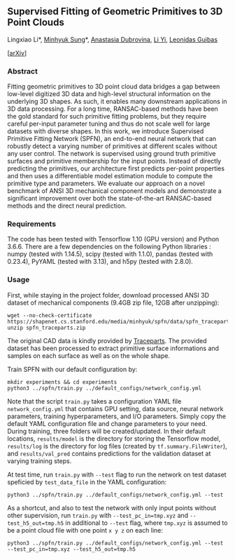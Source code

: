 ## Supervised Fitting of Geometric Primitives to 3D Point Clouds
Lingxiao Li*, [Minhyuk Sung](http://mhsung.github.io)*, [Anastasia Dubrovina](http://web.stanford.edu/~adkarni/), [Li Yi](https://cs.stanford.edu/~ericyi/), [Leonidas Guibas](https://geometry.stanford.edu/member/guibas/)

[[arXiv](https://arxiv.org/abs/1811.08988)]

### Abstract
Fitting geometric primitives to 3D point cloud data bridges a gap between low-level digitized 3D data and high-level structural information on the underlying 3D shapes. As such, it enables many downstream applications in 3D data processing. For a long time, RANSAC-based methods have been the gold standard for such primitive fitting problems, but they require careful per-input parameter tuning and thus do not scale well for large datasets with diverse shapes. In this work, we introduce Supervised Primitive Fitting Network (SPFN), an end-to-end neural network that can robustly detect a varying number of primitives at different scales without any user control. The network is supervised using ground truth primitive surfaces and primitive membership for the input points. Instead of directly predicting the primitives, our architecture first predicts per-point properties and then uses a differentiable model estimation module to compute the primitive type and parameters. We evaluate our approach on a novel benchmark of ANSI 3D mechanical component models and demonstrate a significant improvement over both the state-of-the-art RANSAC-based methods and the direct neural prediction.

### Requirements
The code has been tested with Tensorflow 1.10 (GPU version) and Python 3.6.6. There are a few dependencies on the following Python libraries : numpy (tested with 1.14.5), scipy (tested with 1.1.0), pandas (tested with 0.23.4), PyYAML (tested with 3.13), and h5py (tested with 2.8.0).

### Usage
First, while staying in the project folder, download processed ANSI 3D dataset of mechanical components (9.4GB zip file, 12GB after unzipping):
```
wget --no-check-certificate https://shapenet.cs.stanford.edu/media/minhyuk/spfn/data/spfn_traceparts.zip
unzip spfn_traceparts.zip
```
The original CAD data is kindly provided by [Traceparts](https://www.traceparts.com). The provided dataset has been processed to extract primitive surface informations and samples on each surface as well as on the whole shape.

Train SPFN with our default configuration by:
```
mkdir experiments && cd experiments
python3 ../spfn/train.py ../default_configs/network_config.yml
```
Note that the script `train.py` takes a configuration YAML file `network_config.yml` that contains GPU setting, data source, neural network parameters, training hyperparameters, and I/O parameters. Simply copy the default YAML configuration file and change parameters to your need. During training, three folders will be created/updated. In their default locations, `results/model` is the directory for storing the Tensorflow model, `results/log` is the directory for log files (created by `tf.summary.FileWriter`), and `results/val_pred` contains predictions for the validation dataset at varying training steps.

At test time, run `train.py` with `--test` flag to run the network on test dataset speficied by `test_data_file` in the YAML configuration:
```
python3 ../spfn/train.py ../default_configs/network_config.yml --test 
```
As a shortcut, and also to test the network with only input points without other supervision, run `train.py` with `--test_pc_in=tmp.xyz` and `--test_h5_out=tmp.h5` in additional to `--test` flag, where `tmp.xyz` is assumed to be a point cloud file with one point `x y z` on each line:
```
python3 ../spfn/train.py ../default_configs/network_config.yml --test --test_pc_in=tmp.xyz --test_h5_out=tmp.h5
```
